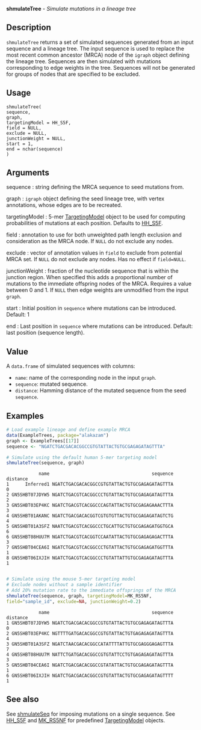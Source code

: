 **shmulateTree** - *Simulate mutations in a lineage tree*

Description
--------------------

`shmulateTree` returns a set of simulated sequences generated from an input 
sequence and a lineage tree. The input sequence is used to replace the most recent 
common ancestor (MRCA) node of the `igraph` object defining the lineage tree. 
Sequences are then simulated with mutations corresponding to edge weights in the tree. 
Sequences will not be generated for groups of nodes that are specified to be excluded.


Usage
--------------------
```
shmulateTree(
sequence,
graph,
targetingModel = HH_S5F,
field = NULL,
exclude = NULL,
junctionWeight = NULL,
start = 1,
end = nchar(sequence)
)
```

Arguments
-------------------

sequence
:   string defining the MRCA sequence to seed mutations from.

graph
:   `igraph` object defining the seed lineage tree, with 
vertex annotations, whose edges are to be recreated.

targetingModel
:   5-mer [TargetingModel](TargetingModel-class.md) object to be used for computing 
probabilities of mutations at each position. Defaults to
[HH_S5F](HH_S5F.md).

field
:   annotation to use for both unweighted path length exclusion 
and consideration as the MRCA node. If `NULL` do not 
exclude any nodes.

exclude
:   vector of annotation values in `field` to exclude from 
potential MRCA set. If `NULL` do not exclude any nodes.
Has no effect if `field=NULL`.

junctionWeight
:   fraction of the nucleotide sequence that is within the 
junction region. When specified this adds a proportional 
number of mutations to the immediate offspring nodes of the 
MRCA. Requires a value between 0 and 1. If `NULL` then 
edge weights are unmodified from the input `graph`.

start
:   Initial position in `sequence` where mutations can 
be introduced. Default: 1

end
:   Last position in `sequence` where mutations can 
be introduced. Default: last position (sequence length).




Value
-------------------

A `data.frame` of simulated sequences with columns:

+  `name`:      name of the corresponding node in the input 
`graph`.  
+  `sequence`:  mutated sequence.
+  `distance`:  Hamming distance of the mutated sequence from 
the seed `sequence`.




Examples
-------------------

```R
# Load example lineage and define example MRCA
data(ExampleTrees, package="alakazam")
graph <- ExampleTrees[[17]]
sequence <- "NGATCTGACGACACGGCCGTGTATTACTGTGCGAGAGATAGTTTA"

# Simulate using the default human 5-mer targeting model
shmulateTree(sequence, graph)

```


```
            name                                      sequence distance
1      Inferred1 NGATCTGACGACACGGCCGTGTATTACTGTGCGAGAGATAGTTTA        0
2 GN5SHBT07JDYW5 NGATCTGACGTCACGGCCCTGTATTACTGTGCGAGAGATAGTTTA        2
3 GN5SHBT03EP4KC NGATCTGACGTCACGGCCCAGTATTACTGTGCGAGAGAAACTTTA        3
4 GN5SHBT01AKANC NGATCTGACGACACGGTCGTGTGTTACTGTGCGAGAGATAGTCTG        4
5 GN5SHBT01A3SFZ NAATCTGACGTCACGGCCCTGCATTGCTGTGCGAGAGATGGTGCA        6
6 GN5SHBT08HUU7M NGATCTGACGTCACGGTCCAATATTACTGTGCGAGAGAGACTTTA        3
7 GN5SHBT04CEA6I NGATCTGACGTCACGGCCCTGTATTACTGTGCGAGAGATGGTTTA        1
8 GN5SHBT06IXJIH NGATCTGACGTCACGGCCCTGTATTATTGTGCGAGAGATAGTTTA        1

```


```R

# Simulate using the mouse 5-mer targeting model
# Exclude nodes without a sample identifier
# Add 20% mutation rate to the immediate offsprings of the MRCA
shmulateTree(sequence, graph, targetingModel=MK_RS5NF,
field="sample_id", exclude=NA, junctionWeight=0.2)
```


```
            name                                      sequence distance
1 GN5SHBT07JDYW5 NGATCTGACGACACGGCCGTGTATTACTGTGCGAGAGATAGTTTA        0
2 GN5SHBT03EP4KC NGTTTTGATGACACGGCCGTGTATTACTGTGAGAGAGATAGTTTA        4
3 GN5SHBT01A3SFZ NGATCTAACGACACGGCCATATTTTATTGTGCGAGGGAGAGTTTA        7
4 GN5SHBT08HUU7M NATTCTGATGACACGGCCGTGTATTCCTGTGAGAGAGATAGTTTA        3
5 GN5SHBT04CEA6I NGATCTGACGACACGGCCGTATATTACTGTGCGAGAGATAGTTTA        1
6 GN5SHBT06IXJIH NGATCTGACGACACGGCCGTGTATTACTGTGCGAGAGATAGTTTT        1

```



See also
-------------------

See [shmulateSeq](shmulateSeq.md) for imposing mutations on a single sequence. 
See [HH_S5F](HH_S5F.md) and [MK_RS5NF](MK_RS5NF.md) for predefined 
[TargetingModel](TargetingModel-class.md) objects.






